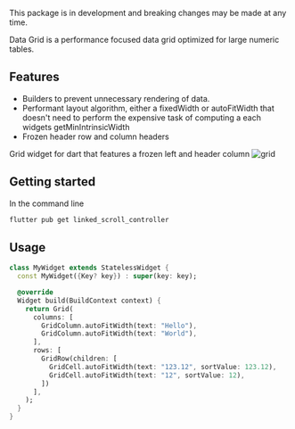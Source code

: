 This package is in development and breaking changes may be made at any time.

Data Grid is a performance focused data grid optimized for large numeric tables.

## Features

- Builders to prevent unnecessary rendering of data.
- Performant layout algorithm, either a fixedWidth or autoFitWidth that doesn't
  need to perform the expensive task of computing a each widgets getMinIntrinsicWidth
- Frozen header row and column headers

Grid widget for dart that features a frozen left and header column
![grid](https://user-images.githubusercontent.com/38032037/180996354-9d39f39e-70f4-4bcc-8680-188591d77d99.gif)

## Getting started

In the command line

```bash
flutter pub get linked_scroll_controller
```

## Usage

```dart
class MyWidget extends StatelessWidget {
  const MyWidget({Key? key}) : super(key: key);

  @override
  Widget build(BuildContext context) {
    return Grid(
      columns: [
        GridColumn.autoFitWidth(text: "Hello"),
        GridColumn.autoFitWidth(text: "World"),
      ],
      rows: [
        GridRow(children: [
          GridCell.autoFitWidth(text: "123.12", sortValue: 123.12),
          GridCell.autoFitWidth(text: "12", sortValue: 12),
        ])
      ],
    );
  }
}

```
